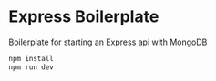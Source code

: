 # Express Boilerplate

Boilerplate for starting an Express api with MongoDB

```bash
npm install
npm run dev
```
